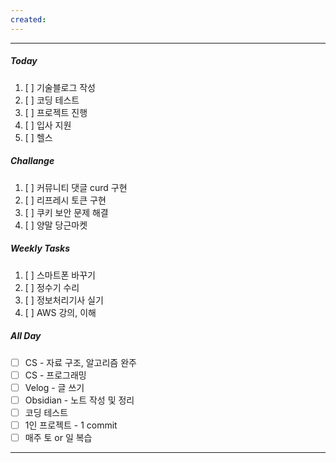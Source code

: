 ```yaml
---
created:
---
```

---
##### **Today**
1. [ ] 기술블로그 작성
2. [ ] 코딩 테스트 
3. [ ] 프로젝트 진행
4. [ ] 입사 지원
5. [ ] 헬스
##### **Challange**
1. [ ] 커뮤니티 댓글 curd 구현
2. [ ] 리프레시 토큰 구현
3. [ ] 쿠키 보안 문제 해결
4. [ ] 양말 당근마켓
##### **Weekly Tasks**
1. [ ] 스마트폰 바꾸기
2. [ ] 정수기 수리
3. [ ] 정보처리기사 실기
4. [ ] AWS 강의, 이해
##### **All Day**
- [ ] CS - 자료 구조, 알고리즘 완주
- [ ] CS - 프로그래밍
- [ ] Velog - 글 쓰기
- [ ] Obsidian - 노트 작성 및 정리
- [ ] 코딩 테스트
- [ ] 1인 프로젝트 - 1 commit
- [ ] 매주 토 or 일 복습

---